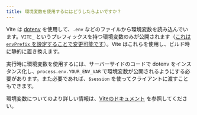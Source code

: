 ```yaml
---
title: 環境変数を使用するにはどうしたらよいですか？
---
```


Vite は [dotenv](https://github.com/motdotla/dotenv) を使用して、`.env` などのファイルから環境変数を読み込んでいます。`VITE_` というプレフィックスを持つ環境変数のみが公開されます（[これは`envPrefix` を設定することで変更可能です](https://ja.vitejs.dev/config/#envprefix)）。Vite はこれらを使用し、ビルド時に静的に置き換えます。

実行時に環境変数を使用するには、サーバーサイドのコードで dotenv をインスタンス化し、`process.env.YOUR_ENV_VAR` で環境変数が公開されるようにする必要があります。また必要であれば、`$session` を使ってクライアントに渡すこともできます。

環境変数についてのより詳しい情報は、[Viteのドキュメント](https://ja.vitejs.dev/guide/env-and-mode.html#env-files) を参照してください。

